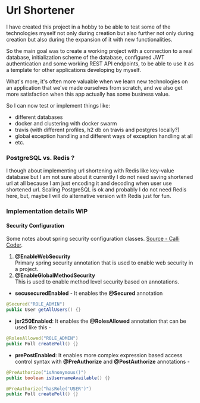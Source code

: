 # Url Shortener

I have created this project in a hobby to be able to test some of the technologies myself not only
during creation but also further not only during creation but also during the expansion of it with new functionalities.

So the main goal was to create a working project with a connection to a real database, initialization scheme
of the database, configured JWT authentication and some working REST API endpoints, to be able to use it as a template for other
applications developing by myself. 

What's more, it's often more valuable when we learn new technologies on an application that we've made ourselves from scratch,
and we also get more satisfaction when this app actually has some business value.

So I can now test or implement things like:
* different databases
* docker and clustering with docker swarm
* travis (with different profiles, h2 db on travis and postgres locally?)
* global exception handling and different ways of exception handling at all
* etc.

### PostgreSQL vs. Redis ?
I though about implementing url shortening with Redis like key-value database but I am not sure about it
currently I do not need saving shortened url at all because I am just encoding it 
and decoding when user use shortened url. Scaling PostgreSQL is ok and probably I do not need Redis here,
but, maybe I will do alternative version with Redis just for fun.

### Implementation details WIP

#### Security Configuration
Some notes about spring security configuration classes. [Source - Calli Coder](https://www.callicoder.com/spring-boot-spring-security-jwt-mysql-react-app-part-2/).
1. **@EnableWebSecurity**   
Primary spring security annotation that is used to enable web security in a project.
2. **@EnableGlobalMethodSecurity**  
This is used to enable method level security based on annotations.
* **secusecuredEnabled** - It enables the **@Secured** annotation
```java
@Secured("ROLE_ADMIN")
public User getAllUsers() {}
```
* **jsr250Enabled**: It enables the **@RolesAllowed** annotation that can be used like this -
```java
@RolesAllowed("ROLE_ADMIN")
public Poll createPoll() {}  
```
* **prePostEnabled**: It enables more complex expression based access control syntax with **@PreAuthorize** and **@PostAuthorize** annotations -
```java
@PreAuthorize("isAnonymous()")
public boolean isUsernameAvailable() {}

@PreAuthorize("hasRole('USER')")
public Poll createPoll() {}
```